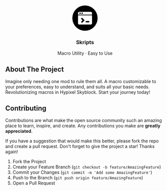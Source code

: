 <br />
<div align="center">
  <a href="https://github.com/Nathan-DV/Skripts">
    <img src="images/logo.png" alt="Logo" width="80" height="80">
  </a>

<h3 align="center">Skripts</h3>
  <p align="center">
    <p >Macro Utility · Easy to Use</p>
  </p>
</div>

## About The Project

Imagine only needing one mod to rule them all. A macro customizable to your preferences, easy to understand, and suits all your basic needs. Revolutionizing macros in Hypixel Skyblock. Start your journey today!

## Contributing

Contributions are what make the open source community such an amazing place to learn, inspire, and create. Any contributions you make are **greatly appreciated**.

If you have a suggestion that would make this better, please fork the repo and create a pull request.
Don't forget to give the project a star! Thanks again!

1. Fork the Project
2. Create your Feature Branch (`git checkout -b feature/AmazingFeature`)
3. Commit your Changes (`git commit -m 'Add some AmazingFeature'`)
4. Push to the Branch (`git push origin feature/AmazingFeature`)
5. Open a Pull Request
